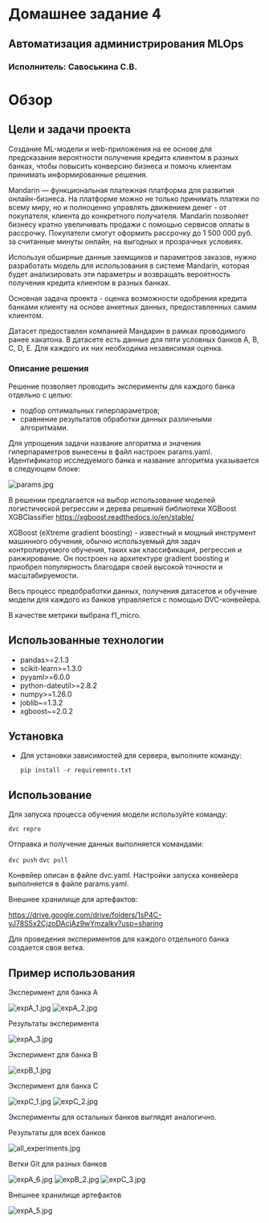 # Домашнее задание 4

## Автоматизация администрирования MLOps

### Исполнитель: Савоськина С.В.

# Обзор

## Цели и задачи проекта
Создание ML-модели и web-приложения на ее основе для предсказания вероятности получения кредита клиентом в разных банках, чтобы повысить конверсию бизнеса и помочь клиентам принимать информированные решения.

Mandarin — функциональная платежная платформа для развития онлайн-бизнеса. На платформе можно не только принимать платежи по всему миру, но и полноценно управлять движением денег - от покупателя, клиента до конкретного получателя. Mandarin позволяет бизнесу кратно увеличивать продажи с помощью сервисов оплаты в рассрочку. Покупатели смогут оформить рассрочку до 1 500 000 руб. за считанные минуты онлайн, на выгодных и прозрачных условиях.

Используя обширные данные заемщиков и параметров заказов, нужно разработать модель для использования в системе Mandarin, которая будет анализировать эти параметры и возвращать вероятность получения кредита клиентом в разных банках. 

Основная задача проекта -  оценка возможности одобрения кредита банками клиенту на основе анкетных данных, предоставленных самим клиентом.

Датасет предоставлен компанией Мандарин в рамках проводимого ранее хакатона.
В датасете есть данные для пяти условных банков A, B, C, D, E. Для каждого их них необходима независимая оценка.

### Описание решения
Решение позволяет проводить эксперименты для каждого банка отдельно с целью:
- подбор оптимальных гиперпараметров;
- сравнение результатов обработки данных различными алгоритмами.

Для упрощения задачи название алгоритма и значения гиперпараметров вынесены в файл настроек params.yaml.
Идентификатор исследуемого банка и название алгоритма указывается в следующем блоке:

![params.jpg](img%2Fparams.jpg)

В решении предлагается на выбор использование моделей логистической регрессии и дерева решений библиотеки XGBoost XGBClassifier https://xgboost.readthedocs.io/en/stable/

XGBoost (eXtreme gradient boosting) - известный и мощный инструмент машинного обучения, 
обычно используемый для задач контролируемого обучения, таких как классификация, регрессия и ранжирование.
Он построен на архитектуре gradient boosting и приобрел популярность благодаря своей высокой точности и масштабируемости.

Весь процесс предобработки данных, получения датасетов и обучение модели для каждого из банков управляется с помощью DVC-конвейера.

В качестве метрики выбрана f1_micro.

## Использованные технологии

- pandas>=2.1.3
- scikit-learn>=1.3.0
- pyyaml>=6.0.0
- python-dateutil>=2.8.2
- numpy>=1.26.0
- joblib~=1.3.2
- xgboost~=2.0.2

## Установка

- Для установки зависимостей для сервера, выполните команду:

  `pip install -r requirements.txt`

## Использование

Для запуска процесса обучения модели используйте команду:

  `dvc repro`

Отправка и получение данных выполняется командами:

`dvc push`
`dvc pull`

Конвейер описан в файле dvc.yaml.
Настройки запуска конвейера выполняется в файле params.yaml.

Внешнее хранилище для артефактов:

https://drive.google.com/drive/folders/1sP4C-yJ78S5x2CjzoDAcjAz9wYmzalkv?usp=sharing

Для проведения экспериментов для каждого отдельного банка создается своя ветка.

## Пример использования
Эксперимент для банка А

![expA_1.jpg](img%2FexpA_1.jpg)
![expA_2.jpg](img%2FexpA_2.jpg)

Результаты эксперимента

![expA_3.jpg](img%2FexpA_3.jpg)

Эксперимент для банка В

![expB_1.jpg](img%2FexpB_1.jpg)

Эксперимент для банка С

![expC_1.jpg](img%2FexpC_1.jpg)
![expC_2.jpg](img%2FexpC_2.jpg)

Эксперименты для остальных банков выглядят аналогично. 

Результаты для всех банков

![all_experiments.jpg](img%2Fall_experiments.jpg)

Ветки Git для разных банков

![expA_6.jpg](img%2FexpA_6.jpg)
![expB_2.jpg](img%2FexpB_2.jpg)
![expC_3.jpg](img%2FexpC_3.jpg)

Внешнее хранилище артефактов

![expA_5.jpg](img%2FexpA_5.jpg)



